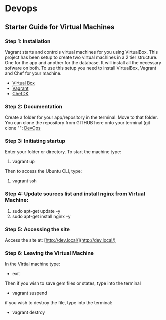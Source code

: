 # Devops

## Starter Guide for Virtual Machines

### Step 1: Installation
Vagrant starts and controls virtual machines for you using VirtualBox. This project has been setup to create two virtual machines in a 2 tier structure. One for the app and another for the database. It will install all the necessary sofware on both. To use this setup you need to install VirtualBox, Vagrant and Chef for your machine.

-  [Virtual Box](https://www.virtualbox.org/wiki/Downloads) 
-  [Vagrant](https://www.vagrantup.com/downloads.html)
-  [ChefDK](https://downloads.chef.io/chefdk)

### Step 2: Documentation

Create a folder for your app/repository in the terminal. Move to that folder. You can clone the repository from GITHUB here onto your terminal (git clone "": [DevOps](https://github.com/MannyJ100/DevOpsClasswork)

### Step 3: Initiating startup

Enter your folder or directory.
To start the machine type:

1. vagrant up 

Then to access the Ubuntu CLI, type:

1. vagrant ssh

### Step 4: Update sources list and install nginx from Virtual Machine:

1. sudo apt-get update -y
2. sudo apt-get install nginx -y

### Step 5: Accessing the site

Access the site at: [http://dev.local/](http://dev.local/)

### Step 6: Leaving the Virtual Machine

In the Virtial machine type:

- exit

Then if you wish to save gem files or states, type into the terminal

- vagrant suspend 

if you wish to destroy the file, type into the terminal:

- vagrant destroy





